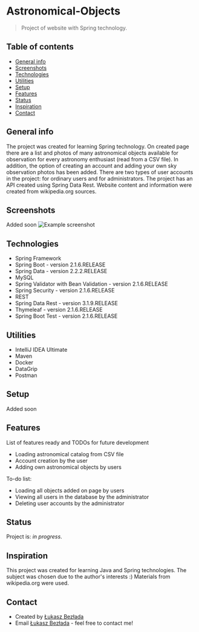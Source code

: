 # Astronomical-Objects
> Project of website with Spring technology.

## Table of contents
* [General info](#general-info)
* [Screenshots](#screenshots)
* [Technologies](#technologies)
* [Utilities](#utilities)
* [Setup](#setup)
* [Features](#features)
* [Status](#status)
* [Inspiration](#inspiration)
* [Contact](#contact)

## General info
The project was created for learning Spring technology.
On created page there are a list and photos of many astronomical objects available for observation for every astronomy enthusiast (read from a CSV file).
In addition, the option of creating an account and adding your own sky observation photos has been added. There are two types of user accounts in the project: for ordinary users and for administrators.
The project has an API created using Spring Data Rest.
Website content and information were created from wikipedia.org sources.


## Screenshots
Added soon
![Example screenshot](./img/screenshot.png)

## Technologies
* Spring Framework
* Spring Boot - version 2.1.6.RELEASE
* Spring Data - version 2.2.2.RELEASE
* MySQL
* Spring Validator with Bean Validation - version 2.1.6.RELEASE
* Spring Security - version 2.1.6.RELEASE
* REST
* Spring Data Rest - version 3.1.9.RELEASE
* Thymeleaf - version 2.1.6.RELEASE
* Spring Boot Test - version 2.1.6.RELEASE

## Utilities
* IntelliJ IDEA Ultimate
* Maven
* Docker
* DataGrip
* Postman

## Setup
Added soon

## Features
List of features ready and TODOs for future development
* Loading astronomical catalog from CSV file
* Account creation by the user
* Adding own astronomical objects by users

To-do list:
* Loading all objects added on page by users
* Viewing all users in the database by the administrator
* Deleting user accounts by the administrator

## Status
Project is: _in progress_.

## Inspiration
This project was created for learning Java and Spring technologies. The subject was chosen due to the author's interests :) Materials from wikipedia.org were used.

## Contact
- Created by [Łukasz Bezłada](https://www.linkedin.com/in/lukaszbezlada/)
- Email [Łukasz Bezłada](mailto:lukaszbezlada@interia.pl) - feel free to contact me!